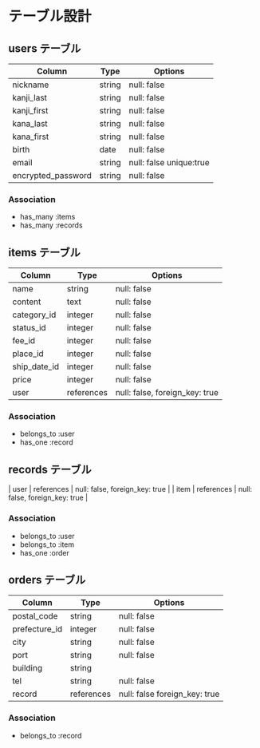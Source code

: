 # テーブル設計

## users テーブル

| Column             | Type   | Options                      |
| ------------------ | ------ | -----------                  |
| nickname           | string | null: false                  |
| kanji_last         | string | null: false                  |
| kanji_first        | string | null: false                  |
| kana_last          | string | null: false                  |
| kana_first         | string | null: false                  |
| birth              | date   | null: false                  |
| email              | string | null: false unique:true      |
| encrypted_password | string | null: false                  |


### Association

- has_many :items
- has_many :records

## items テーブル
  
| Column             | Type       | Options                          |
| ------             | ------     | -----------                      |
| name               | string     | null: false                      |
| content            | text       | null: false                      |
| category_id        | integer    | null: false                      |
| status_id          | integer    | null: false                      |
| fee_id             | integer    | null: false                      |
| place_id           | integer    | null: false                      |
| ship_date_id       | integer    | null: false                      |
| price              | integer    | null: false                      |
| user               | references | null: false, foreign_key: true   |                   
  
### Association

- belongs_to :user
- has_one :record

## records テーブル

| user         | references | null: false, foreign_key: true         |
| item         | references | null: false, foreign_key: true         |

### Association
- belongs_to :user
- belongs_to :item
- has_one    :order

## orders テーブル

| Column       | Type       | Options                                |
| -------      | ---------- | ------------------------------         |
| postal_code  | string     | null: false                            |
| prefecture_id| integer    | null: false                            |
| city         | string     | null: false                            |
| port         | string     | null: false                            |
| building     | string     |                                        |
| tel          | string     | null: false                            |
| record       | references | null: false foreign_key: true          |

### Association

- belongs_to :record



